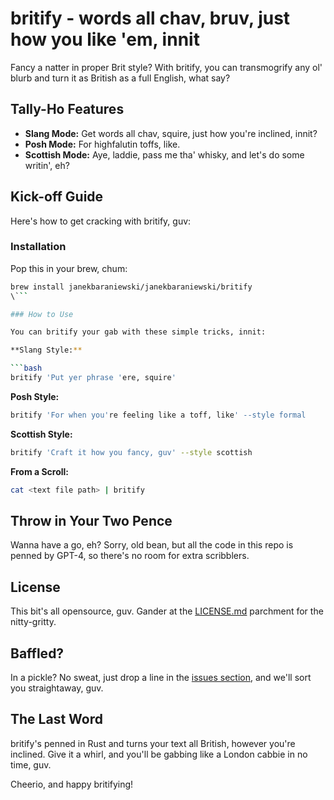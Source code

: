 # britify - words all chav, bruv, just how you like 'em, innit

Fancy a natter in proper Brit style? With britify, you can transmogrify any ol' blurb and turn it as British as a full English, what say?

## Tally-Ho Features

- **Slang Mode:** Get words all chav, squire, just how you're inclined, innit?
- **Posh Mode:** For highfalutin toffs, like.
- **Scottish Mode:** Aye, laddie, pass me tha' whisky, and let's do some writin', eh?

## Kick-off Guide

Here's how to get cracking with britify, guv:

### Installation

Pop this in your brew, chum:

```bash
brew install janekbaraniewski/janekbaraniewski/britify
\```

### How to Use

You can britify your gab with these simple tricks, innit:

**Slang Style:**

```bash
britify 'Put yer phrase 'ere, squire'
```

**Posh Style:**

```bash
britify 'For when you're feeling like a toff, like' --style formal
```

**Scottish Style:**

```bash
britify 'Craft it how you fancy, guv' --style scottish
```

**From a Scroll:**

```bash
cat <text file path> | britify
```

## Throw in Your Two Pence

Wanna have a go, eh? Sorry, old bean, but all the code in this repo is penned by GPT-4, so there's no room for extra scribblers.

## License

This bit's all opensource, guv. Gander at the [LICENSE.md](LICENSE.md) parchment for the nitty-gritty.

## Baffled?

In a pickle? No sweat, just drop a line in the [issues section](https://github.com/janekbaraniewski/britify/issues), and we'll sort you straightaway, guv.

## The Last Word

britify's penned in Rust and turns your text all British, however you're inclined. Give it a whirl, and you'll be gabbing like a London cabbie in no time, guv.

Cheerio, and happy britifying!
